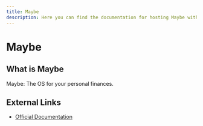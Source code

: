 ```yaml
---
title: Maybe
description: Here you can find the documentation for hosting Maybe with Coolify.
---
```


# Maybe

## What is Maybe

Maybe: The OS for your personal finances.

## External Links

- [Official Documentation](https://github.com/maybe-finance/maybe?utm_source=coolify.io)
